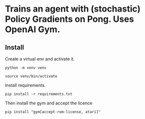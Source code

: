 # Trains an agent with (stochastic) Policy Gradients on Pong. Uses OpenAI Gym.

## Install
Create a virtual env and activate it.

```python -m venv venv```

```source venv/bin/activate```

Install requirements.

```pip install -r requirements.txt```

Then install the gym and accept the licence

```pip install "gym[accept-rom-license, atari]"```